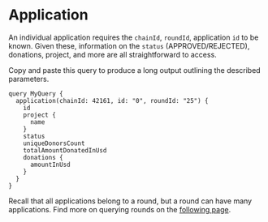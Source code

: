 # Application

An individual application requires the `chainId`, `roundId`, 
application `id` to be known. Given these, information on the
`status` (APPROVED/REJECTED), donations, project, and more
are all straightforward to access.

Copy and paste this query to produce a long output outlining
the described parameters.
```
query MyQuery {
  application(chainId: 42161, id: "0", roundId: "25") {
    id
    project {
      name
    }
    status
    uniqueDonorsCount
    totalAmountDonatedInUsd
    donations {
      amountInUsd
    }
  }
}
```
Recall that all applications belong to a round, but a round
can have many applications. Find more on querying rounds on the
[following page](/indexer/round).